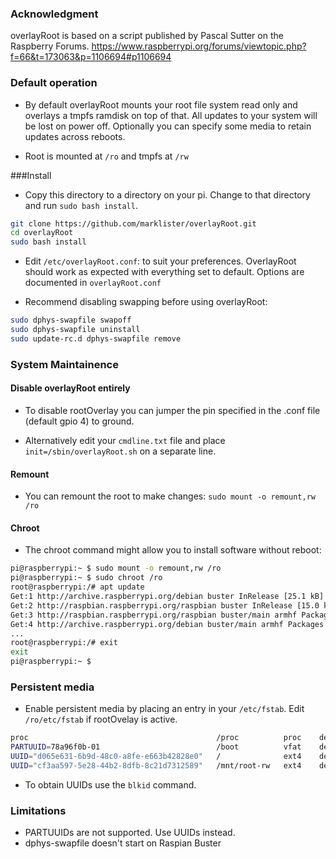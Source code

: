 ### Acknowledgment
overlayRoot is based on a script published by Pascal Sutter on the Raspberry Forums. 
https://www.raspberrypi.org/forums/viewtopic.php?f=66&t=173063&p=1106694#p1106694
### Default operation

* By default overlayRoot mounts your root file system read only and overlays a tmpfs ramdisk on top of that.
All updates to your system will be lost on power off.  Optionally you can specify some media
to retain updates across reboots.

* Root is mounted at `/ro` and tmpfs at `/rw` 

###Install
* Copy this directory to a directory on your pi.  Change to that directory and run `sudo bash install`.  
```bash
git clone https://github.com/marklister/overlayRoot.git
cd overlayRoot
sudo bash install

```

* Edit `/etc/overlayRoot.conf`:  to suit your preferences. OverlayRoot should work as expected with everything 
set to default.  Options are documented in `overlayRoot.conf`

* Recommend disabling swapping before using overlayRoot: 
```bash
sudo dphys-swapfile swapoff
sudo dphys-swapfile uninstall
sudo update-rc.d dphys-swapfile remove
```

### System Maintainence

#### Disable overlayRoot entirely

* To disable rootOverlay you can jumper the pin specified in the .conf file (default gpio 4) to ground.  

* Alternatively edit your 
`cmdline.txt` file and place `init=/sbin/overlayRoot.sh` on a separate line.  
 
#### Remount

* You can remount the root to make changes: `sudo mount -o remount,rw /ro`

#### Chroot

* The chroot command might allow you to install software without reboot:
```bash
pi@raspberrypi:~ $ sudo mount -o remount,rw /ro
pi@raspberrypi:~ $ sudo chroot /ro
root@raspberrypi:/# apt update
Get:1 http://archive.raspberrypi.org/debian buster InRelease [25.1 kB]                                             
Get:2 http://raspbian.raspberrypi.org/raspbian buster InRelease [15.0 kB]                                          
Get:3 http://raspbian.raspberrypi.org/raspbian buster/main armhf Packages [13.0 MB]
Get:4 http://archive.raspberrypi.org/debian buster/main armhf Packages [201 kB]                                          
...                                                            
root@raspberrypi:/# exit
exit
pi@raspberrypi:~ $ 

```

### Persistent media

* Enable persistent media by placing an entry in your `/etc/fstab`. Edit 
`/ro/etc/fstab` if rootOvelay is active. 

```bash
proc                                          /proc          proc    defaults                 0       0
PARTUUID=78a96f0b-01                          /boot          vfat    defaults                 0       2
UUID="d065e631-6b9d-48c0-a8fe-e663b42828e0"   /              ext4    defaults,noatime         0       1
UUID="cf3aa597-5e28-44b2-8dfb-8c21d7312589"   /mnt/root-rw   ext4    defaults,noatime,nofail  0       1
```
* To obtain UUIDs use the `blkid` command.

### Limitations

* PARTUUIDs are not supported.  Use UUIDs instead.
* dphys-swapfile doesn't start on Raspian Buster


 